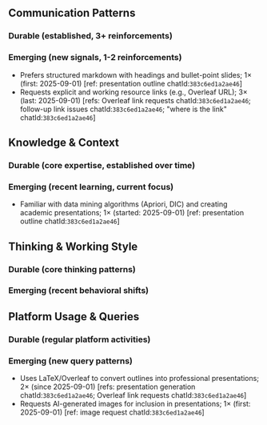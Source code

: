 ## Communication Patterns
### Durable (established, 3+ reinforcements)

### Emerging (new signals, 1-2 reinforcements)
- Prefers structured markdown with headings and bullet-point slides; 1× (first: 2025-09-01) [ref: presentation outline chatId:`383c6ed1a2ae46`]
- Requests explicit and working resource links (e.g., Overleaf URL); 3× (last: 2025-09-01) [refs: Overleaf link requests chatId:`383c6ed1a2ae46`; follow-up link issues chatId:`383c6ed1a2ae46`; "where is the link" chatId:`383c6ed1a2ae46`]

## Knowledge & Context
### Durable (core expertise, established over time)

### Emerging (recent learning, current focus)
- Familiar with data mining algorithms (Apriori, DIC) and creating academic presentations; 1× (started: 2025-09-01) [ref: presentation outline chatId:`383c6ed1a2ae46`]

## Thinking & Working Style
### Durable (core thinking patterns)

### Emerging (recent behavioral shifts)

## Platform Usage & Queries
### Durable (regular platform activities)

### Emerging (new query patterns)
- Uses LaTeX/Overleaf to convert outlines into professional presentations; 2× (since 2025-09-01) [refs: presentation generation chatId:`383c6ed1a2ae46`; Overleaf link requests chatId:`383c6ed1a2ae46`]
- Requests AI-generated images for inclusion in presentations; 1× (first: 2025-09-01) [ref: image request chatId:`383c6ed1a2ae46`]